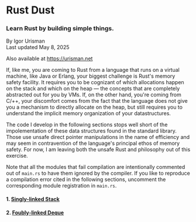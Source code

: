 # Rust Dust
### Learn Rust by building simple things.
By Igor Urisman<br>
Last updated May 8, 2025

Also available at https://urisman.net

If, like me, you are coming to Rust from a language that runs on a virtual
machine, like Java or Erlang, your biggest challenge is Rust's memory safety
facility. It requires you to be cognizant of which allocations happen on
the stack and which on the heap — the concepts that are completely abstracted
out for you by VMs. If, on the other hand, you're coming from C/++, your discomfort
comes from the fact that the language does not give you a mechanism
to directly allocate on the heap, but still requires you to understand the implicit
memory organization of your datastructures.

The code I develop in the following sections stops well short of the impolementation of
these data structures found in the standard library. Those use unsafe direct pointer 
manipulations in the name of efficiency and may seem
in contravention of the language's principal ethos of memory safety. For now,
I am leaving both the unsafe Rust and philosophy out of this exercise.

Note that all the modules that fail compilation are intentionally commented out of `main.rs`
to have them ignored by the compiler. If you like to reproduce a compilation error cited
in the following sections, uncomment the corresponding module registration in `main.rs`.

#### 1. [Singly-linked Stack](stack/README.md)
#### 2. [Foubly-linked Deque](deque/README.md)
